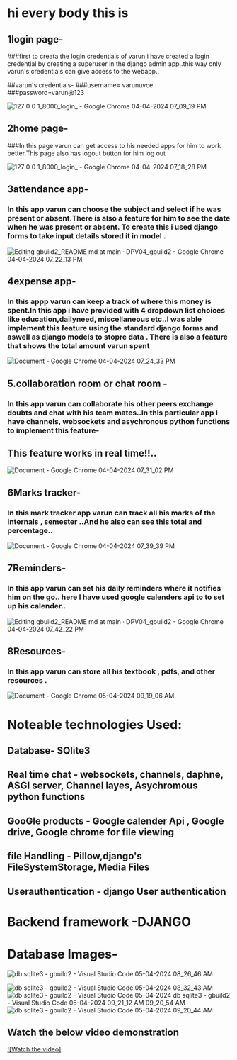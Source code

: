 #  hi every body this is

## 1login page-
###first to creata the login credentials of varun i have created a login credential by creating a superuser in the django admin app..this way only varun's credentials can give access to the webapp..

##varun's credentials-
###username= varunuvce
###password=varun@123

![127 0 0 1_8000_login_ - Google Chrome 04-04-2024 07_09_19 PM](https://github.com/DPV04/gbuild2/assets/122711224/f017f836-1d2b-4653-8351-156219a52e9c)

## 2home page-
###In this page varun can get access to his needed apps for him to work better.This page also has logout button for him log out

![127 0 0 1_8000_login_ - Google Chrome 04-04-2024 07_18_28 PM](https://github.com/DPV04/gbuild2/assets/122711224/5a2f4216-d051-4573-92ac-c1fbaa49c03b)

## 3attendance app-
### In this app varun can choose the subject and select if he was present or absent.There is also a feature for him to see the date when he was present or absent. To create this i used django forms to take input details stored it in model .

![Editing gbuild2_README md at main · DPV04_gbuild2 - Google Chrome 04-04-2024 07_22_13 PM](https://github.com/DPV04/gbuild2/assets/122711224/40b122dd-e2fd-4771-8f82-78837cc1aebc)

## 4expense app-
### In this appp varun can keep a track of where this money is spent.In this app i have provided with 4 dropdown list choices like education,dailyneed, miscellaneous etc..I was able implement this feature using the standard django forms and aswell as django models to stopre data . There is also a feature that shows the total amount varun spent 

![Document - Google Chrome 04-04-2024 07_24_33 PM](https://github.com/DPV04/gbuild2/assets/122711224/f6fe33c0-3104-4d73-9d18-66e7143b8596)


## 5.collaboration room or chat room -
### In this app varun can collaborate his other peers exchange doubts and chat with his team mates..In this particular app I have channels, websockets and asychronous python functions to implement this feature-
## This feature works in real time!!..
![Document - Google Chrome 04-04-2024 07_31_02 PM](https://github.com/DPV04/gbuild2/assets/122711224/b66298e4-cb88-4eb7-ab9f-4c238b4d9d5f)

## 6Marks tracker-
### In this mark tracker app varun can track all his marks of the internals , semester ..And he also can see this total and percentage..

![Document - Google Chrome 04-04-2024 07_39_39 PM](https://github.com/DPV04/gbuild2/assets/122711224/f137adfe-8d3a-473c-a6c9-b1d0fe70e64d)

## 7Reminders-
### In this app varun can set his daily reminders where it notifies him on the go.. here I have used google calenders api to to set up his calender..

![Editing gbuild2_README md at main · DPV04_gbuild2 - Google Chrome 04-04-2024 07_42_22 PM](https://github.com/DPV04/gbuild2/assets/122711224/1072d4f8-7d6b-4709-81b6-c51e42c9a920)

## 8Resources-
### In this app varun can store all his textbook , pdfs, and other resources .

![Document - Google Chrome 05-04-2024 09_19_06 AM](https://github.com/DPV04/gbuild2/assets/122711224/66e97750-52e7-4cee-8174-f3720d159928)

 # Noteable technologies Used:
 ## Database- SQlite3
 ## Real time chat - websockets, channels, daphne, ASGI server, Channel layes, Asychromous python functions
 ## GooGle products - Google calender Api , Google drive, Google chrome for file viewing
 ## file Handling - Pillow,django's FileSystemStorage, Media Files
 ## Userauthentication - django User authentication
 # Backend framework -DJANGO

 # Database Images-
 ![db sqlite3 - gbuild2 - Visual Studio Code 05-04-2024 08_26_46 AM](https://github.com/DPV04/gbuild2/assets/122711224/99192cda-75a0-409b-ba47-3a599a496000)

![db sqlite3 - gbuild2 - Visual Studio Code 05-04-2024 08_32_43 AM](https://github.com/DPV04/gbuild2/assets/122711224/8f02a557-efa2-48f3-829c-2c9c337f15e2)
![db sqlite3 - gbuild2 - Visual Studio Code 05-04-2024 ![db sqlite3 - gbuild2 - Visual Studio Code 05-04-2024 09_21_12 AM](https://github.com/DPV04/gbuild2/assets/122711224/706dcd16-6b04-41ab-b5ef-0bab0aa1bd40)
09_20_54 AM](https://github.com/DPV04/gbuild2/assets/122711224/d68d0566-0d2f-4b58-8e4b-1a482198e2f6)
![db sqlite3 - gbuild2 - Visual Studio Code 05-04-2024 09_20_44 AM](https://github.com/DPV04/gbuild2/assets/122711224/ec7dbf64-c0a8-4f1b-ac6a-e6a16c8be113)

## Watch the below video demonstration
[![Watch the video]](https://youtu.be/oq9dUdRyqRY)

